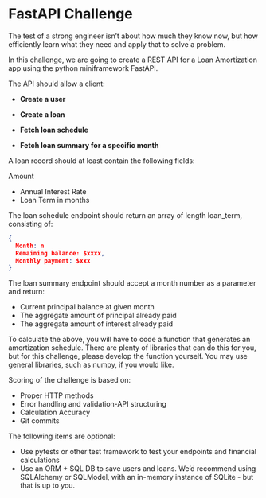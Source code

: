 # FastAPI Challenge

The test of a strong engineer isn’t about how much they know now, but how
efficiently learn what they need and apply that to solve a
problem.

In this challenge, we are going to create a REST API for a Loan Amortization
app using the python miniframework FastAPI.

The API should allow a client:

* **Create a user**

* **Create a loan**

* **Fetch loan schedule**

* **Fetch loan summary for a specific month**

A loan record should at least contain the following fields:

Amount
* Annual Interest Rate
* Loan Term in months

The loan schedule endpoint should return an array of length loan_term,
consisting of:
```json
{
  Month: n
  Remaining balance: $xxxx,
  Monthly payment: $xxx
}
```

The loan summary endpoint should accept a month number as a parameter
and return:
* Current principal balance at given month
* The aggregate amount of principal already paid
* The aggregate amount of interest already paid

To calculate the above, you will have to code a function that
generates an amortization schedule. There are plenty of libraries that
can do this for you, but for this challenge, please develop the
function yourself. You may use general libraries, such as numpy, if
you would like.

Scoring of the challenge is based on:
* Proper HTTP methods
* Error handling and validation-API structuring
* Calculation Accuracy
* Git commits

The following items are optional:
- Use pytests or other test framework to test your endpoints and
financial calculations
- Use an ORM + SQL DB to save users and loans. We’d recommend using
SQLAlchemy or SQLModel, with an in-memory instance of SQLite -
but that is up to you.
